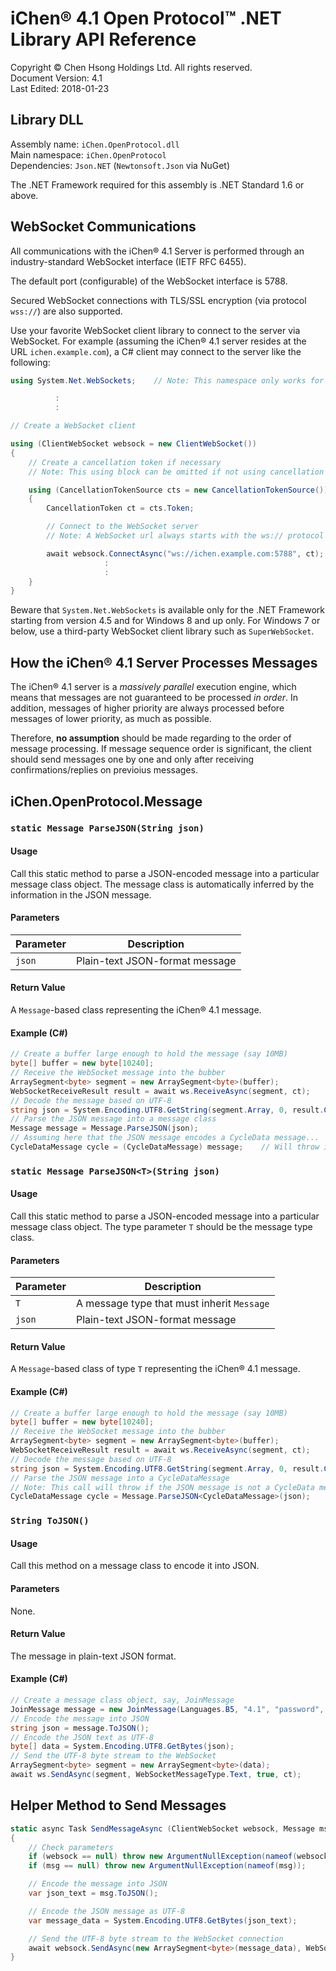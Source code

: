iChen&reg; 4.1 Open Protocol&trade; .NET Library API Reference
==================================================================

Copyright &copy; Chen Hsong Holdings Ltd.  All rights reserved.  
Document Version: 4.1  
Last Edited: 2018-01-23


Library DLL
-----------

Assembly name: `iChen.OpenProtocol.dll`  
Main namespace: `iChen.OpenProtocol`  
Dependencies: `Json.NET` (`Newtonsoft.Json` via NuGet)  

The .NET Framework required for this assembly is .NET Standard 1.6 or above.


WebSocket Communications
------------------------

All communications with the iChen&reg; 4.1 Server is performed through an 
industry-standard WebSocket interface (IETF&nbsp;RFC&nbsp;6455). 

The default port (configurable) of the WebSocket interface is 5788. 

Secured WebSocket connections with TLS/SSL encryption (via protocol `wss://`) 
are also supported. 

Use your favorite WebSocket client library to connect to the server via 
WebSocket. For example (assuming the iChen&reg; 4.1 server resides at the 
URL `ichen.example.com`), a C# client may connect to the server like the 
following: 

~~~~~~~~~~~~csharp
using System.Net.WebSockets;    // Note: This namespace only works for Windows 8 and up

          :
          :

// Create a WebSocket client

using (ClientWebSocket websock = new ClientWebSocket())
{
    // Create a cancellation token if necessary
    // Note: This using block can be omitted if not using cancellation tokens

    using (CancellationTokenSource cts = new CancellationTokenSource())
    {
        CancellationToken ct = cts.Token;

        // Connect to the WebSocket server
        // Note: A WebSocket url always starts with the ws:// protocol

        await websock.ConnectAsync("ws://ichen.example.com:5788", ct);
                     :
                     :
    }
}
~~~~~~~~~~~~

Beware that `System.Net.WebSockets` is available only for the .NET Framework 
starting from version 4.5 and for Windows 8 and up only. For Windows 7 or 
below, use a third-party WebSocket client library such as `SuperWebSocket`. 


How the iChen&reg; 4.1 Server Processes Messages 
--------------------------------------------------

The iChen&reg; 4.1 server is a *massively parallel* execution engine, which 
means that messages are not guaranteed to be processed *in order*. In 
addition, messages of higher priority are always processed before messages of 
lower priority, as much as possible. 

Therefore, **no assumption** should be made regarding to the order of message 
processing. If message sequence order is significant, the client should send 
messages one by one and only after receiving confirmations/replies on 
previoius messages. 


iChen.OpenProtocol.Message
--------------------------

### `static Message ParseJSON(String json)`

#### Usage

Call this static method to parse a JSON-encoded message into a particular 
message class object. The message class is automatically inferred by the 
information in the JSON message. 

#### Parameters

| Parameter | Description                    |
|-----------|--------------------------------|
| `json`    | Plain-text JSON-format message |

#### Return Value

A `Message`-based class representing the iChen&reg; 4.1 message.

#### Example (C#)

~~~~~~~~~~~~csharp
// Create a buffer large enough to hold the message (say 10MB)
byte[] buffer = new byte[10240];
// Receive the WebSocket message into the bubber
ArraySegment<byte> segment = new ArraySegment<byte>(buffer);
WebSocketReceiveResult result = await ws.ReceiveAsync(segment, ct);
// Decode the message based on UTF-8
string json = System.Encoding.UTF8.GetString(segment.Array, 0, result.Count);
// Parse the JSON message into a message class
Message message = Message.ParseJSON(json);
// Assuming here that the JSON message encodes a CycleData message...
CycleDataMessage cycle = (CycleDataMessage) message;    // Will throw if message is not CycleDataMessage
~~~~~~~~~~~~


### `static Message ParseJSON<T>(String json)`

#### Usage

Call this static method to parse a JSON-encoded message into a particular 
message class object. The type parameter `T` should be the message type class. 

#### Parameters

| Parameter | Description                                |
|-----------|--------------------------------------------|
| `T`       | A message type that must inherit `Message` |
| `json`    | Plain-text JSON-format message             |

#### Return Value

A `Message`-based class of type `T` representing the iChen&reg; 4.1 message. 

#### Example (C#)

~~~~~~~~~~~~csharp
// Create a buffer large enough to hold the message (say 10MB)
byte[] buffer = new byte[10240];
// Receive the WebSocket message into the bubber
ArraySegment<byte> segment = new ArraySegment<byte>(buffer);
WebSocketReceiveResult result = await ws.ReceiveAsync(segment, ct);
// Decode the message based on UTF-8
string json = System.Encoding.UTF8.GetString(segment.Array, 0, result.Count);
// Parse the JSON message into a CycleDataMessage
// Note: This call will throw if the JSON message is not a CycleData message
CycleDataMessage cycle = Message.ParseJSON<CycleDataMessage>(json);
~~~~~~~~~~~~


### `String ToJSON()`

#### Usage

Call this method on a message class to encode it into JSON. 

#### Parameters

None.

#### Return Value

The message in plain-text JSON format.

#### Example (C#)

~~~~~~~~~~~~csharp
// Create a message class object, say, JoinMessage
JoinMessage message = new JoinMessage(Languages.B5, "4.1", "password", Filters.All);
// Encode the message into JSON
string json = message.ToJSON();
// Encode the JSON text as UTF-8
byte[] data = System.Encoding.UTF8.GetBytes(json);
// Send the UTF-8 byte stream to the WebSocket
ArraySegment<byte> segment = new ArraySegment<byte>(data);
await ws.SendAsync(segment, WebSocketMessageType.Text, true, ct);
~~~~~~~~~~~~


Helper Method to Send Messages
------------------------------

~~~~~~~~~~~~csharp
static async Task SendMessageAsync (ClientWebSocket websock, Message msg, CancellationToken ct = null)
{
    // Check parameters
    if (websock == null) throw new ArgumentNullException(nameof(websock));
    if (msg == null) throw new ArgumentNullException(nameof(msg));

    // Encode the message into JSON
    var json_text = msg.ToJSON();

    // Encode the JSON message as UTF-8
    var message_data = System.Encoding.UTF8.GetBytes(json_text);

    // Send the UTF-8 byte stream to the WebSocket connection
    await websock.SendAsync(new ArraySegment<byte>(message_data), WebSocketMessageType.Text, true, ct);
}
~~~~~~~~~~~~
